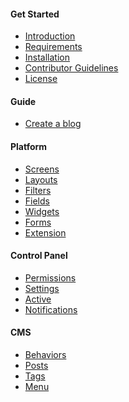 <h4 class="text-orchid font-thin">Get Started</h4>
<ul class="toc-links">
    <li><a href="/en/docs">Introduction</a></li>
    <li><a href="/en/docs/requirements/">Requirements</a></li>
    <li><a href="/en/docs/installation/">Installation</a></li>
    <li><a href="/en/docs/contributors/">Contributor Guidelines</a></li>
    <li><a href="/en/docs/license/">License</a></li>
</ul>

<h4 class="text-orchid font-thin">Guide</h4>
<ul class="toc-links">
    <li><a href="/en/docs/tutorial_blog/">Create a blog</a></li>
</ul>

<h4 class="text-orchid font-thin">Platform</h4>
<ul class="toc-links">
    <li><a href="/en/docs/screens/">Screens</a></li>
    <li><a href="/en/docs/layouts/">Layouts</a></li>
    <li><a href="/en/docs/filters/">Filters</a></li>
    <li><a href="/en/docs/field/">Fields</a></li>
    <li><a href="/en/docs/widget/">Widgets</a></li>
    <li><a href="/en/docs/form/">Forms</a></li>
    <li><a href="/en/docs/extension/">Extension</a></li>
</ul>

<h4 class="text-orchid font-thin">Control Panel</h4>
<ul class="toc-links">
    <li><a href="/en/docs/access/">Permissions</a></li>
    <li><a href="/en/docs/settings/">Settings</a></li>
    <li><a href="/en/docs/active/">Active</a></li>
    <li><a href="/en/docs/alert/">Notifications</a></li>
</ul>

<h4 class="text-orchid font-thin">CMS</h4>
<ul class="toc-links">
    <li><a href="/en/docs/behaviors/">Behaviors</a></li>
    <li><a href="/en/docs/post/">Posts</a></li>
    <li><a href="/en/docs/tags/">Tags</a></li>
    <li><a href="/en/docs/menu/">Menu</a></li>
</ul>


